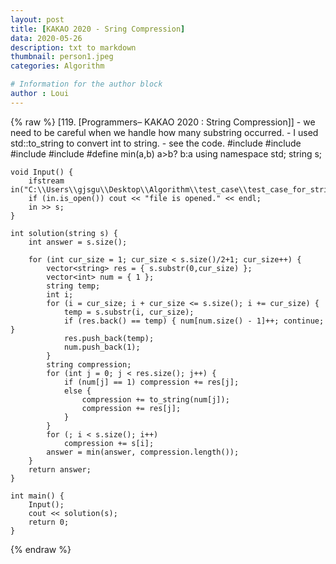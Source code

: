 ```yaml
---
layout: post
title: [KAKAO 2020 - Sring Compression]
data: 2020-05-26
description: txt to markdown
thumbnail: person1.jpeg
categories: Algorithm

# Information for the author block
author : Loui
---
```


{% raw %}
	﻿[119. [Programmers– KAKAO 2020 : String Compression]]
	- we need to be careful when we handle how many substring occurred.
	- I used std::to_string to convert int to string.
	- see the code.
	#include<iostream>
	#include<fstream>
	#include<vector>
	#include<string>
	#define min(a,b) a>b? b:a
	using namespace std;
	string s;
	
	void Input() {
		ifstream in("C:\\Users\\gjsgu\\Desktop\\Algorithm\\test_case\\test_case_for_string_compression.txt");
		if (in.is_open()) cout << "file is opened." << endl;
		in >> s;
	}
	
	int solution(string s) {
		int answer = s.size();
		
		for (int cur_size = 1; cur_size < s.size()/2+1; cur_size++) {
			vector<string> res = { s.substr(0,cur_size) };
			vector<int> num = { 1 };
			string temp;
			int i;
			for (i = cur_size; i + cur_size <= s.size(); i += cur_size) {
				temp = s.substr(i, cur_size);
				if (res.back() == temp) { num[num.size() - 1]++; continue; }
				res.push_back(temp);
				num.push_back(1);
			}
			string compression;
			for (int j = 0; j < res.size(); j++) {
				if (num[j] == 1) compression += res[j];
				else {
					compression += to_string(num[j]);
					compression += res[j];
				}
			}
			for (; i < s.size(); i++)
				compression += s[i];
			answer = min(answer, compression.length());
		}
		return answer;
	}
	
	int main() {
		Input();
		cout << solution(s);
		return 0;
	}
	
{% endraw %}
